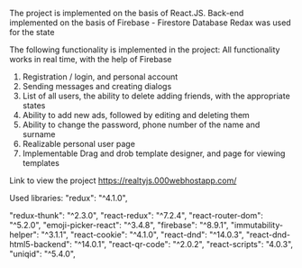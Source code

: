 The project is implemented on the basis of React.JS. Back-end implemented on the basis of Firebase - Firestore Database
Redax was used for the state

The following functionality is implemented in the project:
All functionality works in real time, with the help of Firebase
1) Registration / login, and personal account
2) Sending messages and creating dialogs
3) List of all users, the ability to delete adding friends, with the appropriate states
4) Ability to add new ads, followed by editing and deleting them
5) Ability to change the password, phone number of the name and surname
6) Realizable personal user page
7) Implementable Drag and drob template designer, and page for viewing templates

Link to view the project
https://realtyjs.000webhostapp.com/

Used libraries:
 "redux": "^4.1.0", 
 
 "redux-thunk": "^2.3.0", 
 "react-redux": "^7.2.4", 
 "react-router-dom": "^5.2.0", 
 "emoji-picker-react": "^3.4.8", 
 "firebase": "^8.9.1", 
 "immutability-helper": "^3.1.1", 
 "react-cookie": "^4.1.0", 
 "react-dnd": "^14.0.3", 
 "react-dnd-html5-backend": "^14.0.1", 
 "react-qr-code": "^2.0.2", 
 "react-scripts": "4.0.3", 
 "uniqid": "^5.4.0", 
